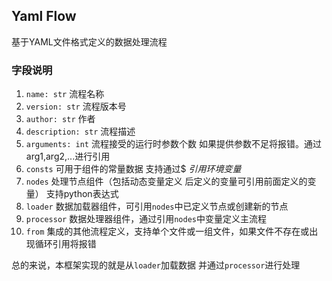## Yaml Flow
基于YAML文件格式定义的数据处理流程

### 字段说明
1. `name: str` 流程名称
2. `version: str` 流程版本号
3. `author: str` 作者
4. `description: str` 流程描述
5. `arguments: int` 流程接受的运行时参数个数 如果提供参数不足将报错。通过arg1,arg2,...进行引用
6. `consts` 可用于组件的常量数据 支持通过$<VAR> 引用环境变量
7. `nodes` 处理节点组件（包括动态变量定义 后定义的变量可引用前面定义的变量） 支持python表达式
8. `loader` 数据加载器组件，可引用`nodes`中已定义节点或创建新的节点
9. `processor` 数据处理器组件，通过引用`nodes`中变量定义主流程
10. `from` 集成的其他流程定义，支持单个文件或一组文件，如果文件不存在或出现循环引用将报错


总的来说，本框架实现的就是从`loader`加载数据 并通过`processor`进行处理

